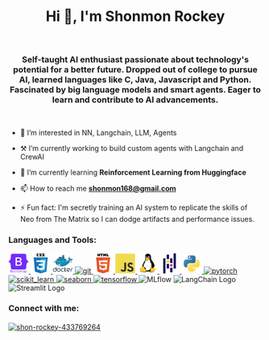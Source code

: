 <h1 align="center">Hi 👋, I'm Shonmon Rockey</h1>
<br>
<h3 align="center">Self-taught AI enthusiast passionate about technology's potential for a better future. Dropped out of college to pursue AI, learned languages like C, Java, Javascript and Python. Fascinated by big language models and smart agents. Eager to learn and contribute to AI advancements.</h3>
<br>

- 👀 I’m interested in NN, Langchain, LLM, Agents

- ⚒️ I’m currently working to build custom agents with Langchain and CrewAI

- 🌱 I’m currently learning **Reinforcement Learning from Huggingface**

- 📫 How to reach me **shonmon168@gmail.com**

- ⚡ Fun fact: I'm secretly training an AI system to replicate the skills of Neo from The Matrix so I can dodge artifacts and performance issues.


</p>

<h3 align="left">Languages and Tools:</h3>
<p align="left">
  <a href="https://getbootstrap.com" target="_blank" rel="noreferrer">
    <img src="https://raw.githubusercontent.com/devicons/devicon/master/icons/bootstrap/bootstrap-plain-wordmark.svg" alt="bootstrap" width="40" height="40"/>
  </a>
  <a href="https://www.w3schools.com/css/" target="_blank" rel="noreferrer">
    <img src="https://raw.githubusercontent.com/devicons/devicon/master/icons/css3/css3-original-wordmark.svg" alt="css3" width="40" height="40"/>
  </a>
  <a href="https://www.docker.com/" target="_blank" rel="noreferrer">
    <img src="https://raw.githubusercontent.com/devicons/devicon/master/icons/docker/docker-original-wordmark.svg" alt="docker" width="40" height="40"/>
  </a>
  <a href="https://git-scm.com/" target="_blank" rel="noreferrer">
    <img src="https://www.vectorlogo.zone/logos/git-scm/git-scm-icon.svg" alt="git" width="40" height="40"/>
  </a>
  <a href="https://www.w3.org/html/" target="_blank" rel="noreferrer">
    <img src="https://raw.githubusercontent.com/devicons/devicon/master/icons/html5/html5-original-wordmark.svg" alt="html5" width="40" height="40"/>
  </a>
  <a href="https://developer.mozilla.org/en-US/docs/Web/JavaScript" target="_blank" rel="noreferrer">
    <img src="https://raw.githubusercontent.com/devicons/devicon/master/icons/javascript/javascript-original.svg" alt="javascript" width="40" height="40"/>
  </a>
  <a href="https://www.linux.org/" target="_blank" rel="noreferrer">
    <img src="https://raw.githubusercontent.com/devicons/devicon/master/icons/linux/linux-original.svg" alt="linux" width="40" height="40"/>
  </a>
  <a href="https://pandas.pydata.org/" target="_blank" rel="noreferrer">
    <img src="https://raw.githubusercontent.com/devicons/devicon/2ae2a900d2f041da66e950e4d48052658d850630/icons/pandas/pandas-original.svg" alt="pandas" width="40" height="40"/>
  </a>
  <a href="https://www.python.org" target="_blank" rel="noreferrer">
    <img src="https://raw.githubusercontent.com/devicons/devicon/master/icons/python/python-original.svg" alt="python" width="40" height="40"/>
  </a>
  <a href="https://pytorch.org/" target="_blank" rel="noreferrer">
    <img src="https://www.vectorlogo.zone/logos/pytorch/pytorch-icon.svg" alt="pytorch" width="40" height="40"/>
  </a>
  <a href="https://scikit-learn.org/" target="_blank" rel="noreferrer">
    <img src="https://upload.wikimedia.org/wikipedia/commons/0/05/Scikit_learn_logo_small.svg" alt="scikit_learn" width="40" height="40"/>
  </a>
  <a href="https://seaborn.pydata.org/" target="_blank" rel="noreferrer">
    <img src="https://seaborn.pydata.org/_images/logo-mark-lightbg.svg" alt="seaborn" width="40" height="40"/>
  </a>
  <a href="https://www.tensorflow.org" target="_blank" rel="noreferrer">
    <img src="https://www.vectorlogo.zone/logos/tensorflow/tensorflow-icon.svg" alt="tensorflow" width="40" height="40"/>
  </a>
  <img src="https://img.shields.io/badge/mlflow-%23d9ead3.svg?style=for-the-badge&logo=numpy&logoColor=blue" alt="MLflow" width="60" height="40"/>
  <img src="https://deepsense.ai/wp-content/uploads/2023/10/LangChain-announces-partnership-with-deepsense.jpeg" alt="LangChain Logo" width="70" height="40"/>
  <img src="https://streamlit.io/images/brand/streamlit-mark-color.png" alt="Streamlit Logo" width="40" height="40"/>
</p>



<h3 align="left">Connect with me:</h3>
<p align="left">
  <a href="https://linkedin.com/in/shon-rockey-433769264" target="blank"><img align="center" src="https://raw.githubusercontent.com/rahuldkjain/github-profile-readme-generator/master/src/images/icons/Social/linked-in-alt.svg" alt="shon-rockey-433769264" height="30" width="40" /></a>

<!---
shon-Rocky/shon-Rocky is a ✨ special ✨ repository because its `README.md` (this file) appears on your GitHub profile.
You can click the Preview link to take a look at your changes.
--->
